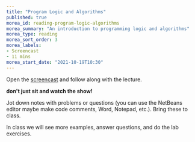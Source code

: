 ```yaml
---
title: "Program Logic and Algorithms"
published: true
morea_id: reading-program-logic-algorithms
morea_summary: "An introduction to programming logic and algorithms"
morea_type: reading
morea_sort_order: 3
morea_labels:
- Screencast
- 11 mins
morea_start_date: "2021-10-19T10:30"
---
```

Open the [screencast](https://youtu.be/qiKnL4R4m-M) and follow along with the lecture. 

**don't just sit and watch the show!**

Jot down notes with problems or questions (you can use the NetBeans editor maybe make code comments, Word, Notepad, etc.). Bring these to class.

In class we will see more examples, answer questions, and do the lab exercises. 